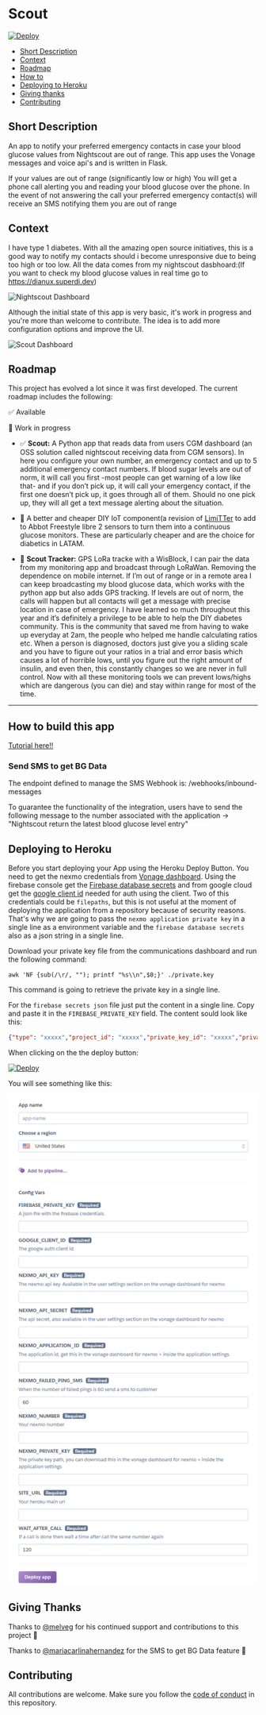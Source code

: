 # Scout

[![Deploy](https://www.herokucdn.com/deploy/button.svg)](https://heroku.com/deploy?template=https://github.com/alphacentauri82/scout)

- [Short Description](#short-description)
- [Context](#context)
- [Roadmap](#roadmap)
- [How to](#how-to-build-this-app)
- [Deploying to Heroku](#deploying-to-heroku)
- [Giving thanks](#giving-thanks)
- [Contributing](#contributing)


## Short Description
An app to notify your preferred emergency contacts in case your blood glucose values from Nightscout are  out of range.
This app uses the Vonage messages and voice api's and is written in Flask.

If your values are out of range (significantly low or high) You will get a phone call alerting you and reading your blood glucose over the phone. In the event of not answering the call your preferred emergency contact(s) will receive an SMS notifying them you are out of range

## Context

I have type 1 diabetes. With all the amazing open source initiatives, this is a good way to notify my contacts should i become unresponsive due to being too high or too low. All the data comes from my nightscout dasbhoard:(If you want to check my blood glucose values in real time go to https://dianux.superdi.dev)

![Nightscout Dashboard](nightscout.png)


Although the initial state of this app is very basic, it's work in progress and you're more than welcome to contribute. The idea is to add more configuration options and improve the UI.

![Scout Dashboard](dashboard.png)

## Roadmap

This project has evolved a lot since it was first developed. The current roadmap includes the following: 

✅ Available

🚧 Work in progress

- ✅ **Scout:** A Python app that reads data from users CGM dashboard (an OSS solution called nightscout receiving data from CGM sensors). In here you configure your own number, an emergency contact and up to 5 additional emergency contact numbers. If blood sugar levels are out of norm, it will call you first -most people can get warning of a low like that- and if you don’t pick up, it will call your emergency contact, if the first one doesn’t pick up, it goes through all of them. Should no one pick up, they will all get a text message alerting about the situation.

- 🚧 A better and cheaper DIY IoT component(a revision of [LimiTTer](https://github.com/JoernL/LimiTTer) to add to Abbot Freestyle libre 2 sensors to turn them into a continuous glucose monitors. These are particularly cheaper and are the choice for diabetics in LATAM.

- 🚧  **Scout Tracker:** GPS LoRa tracke with a WisBlock, I can pair the data from my monitoring app and broadcast through LoRaWan. Removing the dependence on mobile internet. If I’m out of range or in a remote area I can keep broadcasting my blood glucose data, which works with the python app but also adds GPS tracking. If levels are out of norm, the calls will happen but all contacts will get a message with precise location in case of emergency.
I have learned so much throughout this year and it’s definitely a privilege to be able to help the DIY diabetes community. This is the community that saved me from having to wake up everyday at 2am, the people who helped me handle calculating ratios etc.
When a person is diagnosed, doctors just give you a sliding scale and you have to figure out your ratios in a trial and error basis which causes a lot of horrible lows, until you figure out the right amount of insulin, and even then, this constantly changes so we are never in full control. Now with all these monitoring tools we can prevent lows/highs which are dangerous (you can die) and stay within range for most of the time.

----------
## How to build this app

[Tutorial here!!](https://nexmo.dev/nightscout)

### Send SMS to get BG Data 

The endpoint defined to manage the SMS Webhook is: /webhooks/inbound-messages

To guarantee the functionality of the integration, users have to send the following message to the number associated with the application -> "Nightscout return the latest blood glucose level entry"

## Deploying to Heroku

Before you start deploying your App using the Heroku Deploy Button. You need to get the nexmo credentials from [Vonage dashboard](https://dashboard.nexmo.com/). Using the firebase console get the [Firebase database secrets](https://firebase.google.com/) and from google cloud get the [google client id](https://console.cloud.google.com/apis/credentials) needed for auth using the client. Two of this credentials could be `filepaths`, but this is not useful at the moment of deploying the application from a repository because of security reasons. That's why we are going to pass the `nexmo application private key` in a single line as a environment variable and the `firebase database secrets` also as a json string in a single line.

Download your private key file from the communications dashboard and run the following command:

```
awk 'NF {sub(/\r/, ""); printf "%s\\n",$0;}' ./private.key
```

This command is going to retrieve the private key in a single line.

For the `firebase secrets json` file just put the content in a single line. Copy and paste it in the `FIREBASE_PRIVATE_KEY` field. The content sould look like this:

```json
{"type": "xxxxx","project_id": "xxxxx","private_key_id": "xxxxx","private_key": "xxxxx","client_email": "xxxxx","client_id": "xxxxx","auth_uri": "xxxxx","token_uri": "xxxxx","auth_provider_x509_cert_url": "xxxxx","client_x509_cert_url": "xxxxx"}

```

When clicking on the the deploy button:

[![Deploy](https://www.herokucdn.com/deploy/button.svg)](https://heroku.com/deploy?template=https://github.com/nexmo-community/nexmo-scout)

You will see something like this:

![Heroku deploy](HerokuDeployButton.PNG)

## Giving Thanks

Thanks to [@melveg](https://github.com/melveg) for his continued support and contributions to this project 💜 

Thanks to [@mariacarlinahernandez](https://github.com/mariacarlinahernandez) for the SMS to get BG Data feature 💜

## Contributing

All contributions are welcome. Make sure you follow the [code of conduct](CODE_OF_CONDUCT.MD) in this repository. 
